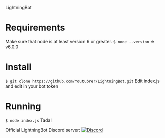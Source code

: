 LightningBot
# Requirements
  Make sure that node is at least version 6 or greater.
` $ node --version ` => v6.0.0
# Install
` $ git clone https://github.com/Youtubrer/LightningBot.git `
Edit index.js and edit in your bot token
# Running
` $ node index.js `
Tada!


Official LightningBot Discord server: 
[![Discord](https://discordapp.com/api/guilds/226858944235044864/embed.png)](https://discord.gg/qaMMdFa)
